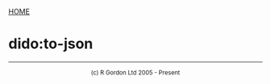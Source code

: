 [HOME](../../README.md)
# dido:to-json



-----------------------

<div style='font-size: smaller; text-align: center;'>(c) R Gordon Ltd 2005 - Present</div>
